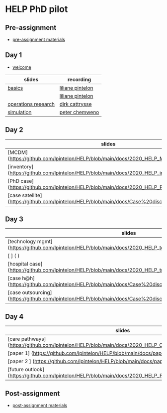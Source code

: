 # HELP PhD pilot

## Pre-assignment
* [pre-assignment materials](https://github.com/lpintelon/HELP/blob/main/docs/2020_HELP_Preassignment_final.pdf)

## Day 1
* [welcome](https://github.com/lpintelon/HELP/blob/main/docs/2020_HELP_welcome.pdf)

|slides|recording|
|------|---------|
|[basics](https://github.com/lpintelon/HELP/blob/main/docs/2020_HELP_Logistics%20basics_LP.pdf)|[liliane pintelon](https://kuleuven.mediaspace.kaltura.com/media/Kaltura+Capture+recording+-+november+2de+2020%2C+1A26A58+pm/1_ub722l06)|
||[liliane pintelon](https://kuleuven.mediaspace.kaltura.com/media/2020_HELP_Logistics+basics_deel+2/1_4e1yz1c5)|
|[operations research](https://github.com/lpintelon/HELP/blob/main/docs/2020_HELP_operations%20research_dc.pdf)|[dirk cattrysse](https://kuleuven.mediaspace.kaltura.com/media/HELP+operations+research+-+dc/1_na6mngdp)|
|[simulation](https://github.com/lpintelon/HELP/blob/main/docs/2020_HELP_Simulation_PC.pdf)|[peter chemweno](https://kuleuven.mediaspace.kaltura.com/media&/HELP+simulation+-+PC/1_vsdpoaw0)|


## Day 2

|slides|recording|
|------|---------|
| [MCDM] (https://github.com/lpintelon/HELP/blob/main/docs/2020_HELP_MCDM_RDW.pdf) |  [reginald dewil] (https://kuleuven.mediaspace.kaltura.com/media/HELP_mcdm_rdw/1_14kmxuve)  |
| [inventory] (https://github.com/lpintelon/HELP/blob/main/docs/2020_HELP_inventory_LP.pdf) |  [liliane pintelon] (https://kuleuven.mediaspace.kaltura.com/media/2020_HELP_inventory_LP/1_amfw51qi)  |
| [PhD case] (https://github.com/lpintelon/HELP/blob/main/docs/2020_HELP_PhDproject_KM.pdf) |  [karen moons] (https://kuleuven.mediaspace.kaltura.com/media/HELP_case+PhD_km/1_dm3mrow2)  |
| [case satellite] (https://github.com/lpintelon/HELP/blob/main/docs/Case%20discussion_satellite.pdf) |   |

## Day 3

|slides|recording|
|------|---------|
| [technology mgmt] (https://github.com/lpintelon/HELP/blob/main/docs/2020_HELP_technology%20management_LP.pdf) |  [liliane pintelon] (https://kuleuven.mediaspace.kaltura.com/media/2020_HELP_technology+management_LP/1_pt5zalh1)  |
| [ ] ( ) |  [ ] ( )  |
| [hospital case] (https://github.com/lpintelon/HELP/blob/main/docs/2020_HELP_tracking%20and%20tracing_PT.pdf) |  [paul timmermans] (https://kuleuven.mediaspace.kaltura.com/media/HELP+tracking+and+tracing+-+pt/1_kjg7f5ot)  |
| [case h@h] (https://github.com/lpintelon/HELP/blob/main/docs/Case%20discussion_hospital%20at%20home.pdf) |   |
| [case outsourcing] (https://github.com/lpintelon/HELP/blob/main/docs/Case%20discussion_outsourcing.pdf) |    |

## Day 4

|slides|recording|
|------|---------|
| [care pathways] (https://github.com/lpintelon/HELP/blob/main/docs/2020_HELP_Care%20pathways_WS.pdf) |  [walter sermeus] (https://kuleuven.mediaspace.kaltura.com/media/walter/1_wxo25bve)  |
| [paper 1] (https://github.com/lpintelon/HELP/blob/main/docs/paper_Caron.pdf) |    |
| [paper 2 ] (https://github.com/lpintelon/HELP/blob/main/docs/paper_Van%20Vliet.pdf) |   |
| [future outlook] (https://github.com/lpintelon/HELP/blob/main/docs/2020_HELP_Future%20perspectives_KM.pdf) |   |


## Post-assignment
* [post-assignment materials](https://github.com/lpintelon/HELP/blob/main/docs/2020_HELP_Postassignment%20overview.pdf)
